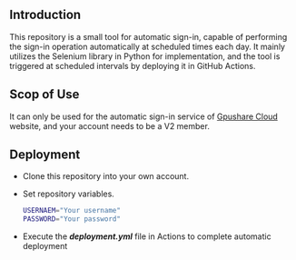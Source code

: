 ## Introduction

This repository is a small tool for automatic sign-in, capable of performing the sign-in operation automatically at scheduled times each day. It mainly utilizes the Selenium library in Python for implementation, and the tool is triggered at scheduled intervals by deploying it in GitHub Actions.

## Scop of Use

It can only be used for the automatic sign-in service of [Gpushare Cloud](https://gpushare.com/)  website, and your account needs to be a V2 member.

## Deployment

- Clone this repository into your own account.

- Set repository variables.

  ```bash
  USERNAEM="Your username"
  PASSWORD="Your password"
  ```

- Execute the ***deployment.yml*** file in Actions to complete automatic deployment

